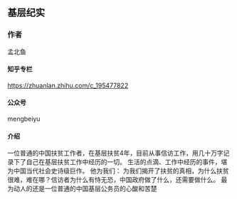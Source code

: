 ## 基层纪实
### 作者
孟北鱼
#### 知乎专栏
https://zhuanlan.zhihu.com/c_195477822  
#### 公众号
mengbeiyu
#### 介绍
一位普通的中国扶贫工作者，在基层扶贫4年，目前从事信访工作，用几十万字记录下了自己在基层扶贫工作中经历的一切。
生活的点滴、工作中经历的事件，堪为中国当代社会史诗级巨作。
他为我们：
为我们揭开了扶贫的真相，为什么扶贫很难，难在哪？信访者为什么有恃无恐，中国政府做了什么，还需要做什么。
最为动人的还是一位普通的中国基层公务员的心酸和苦楚


